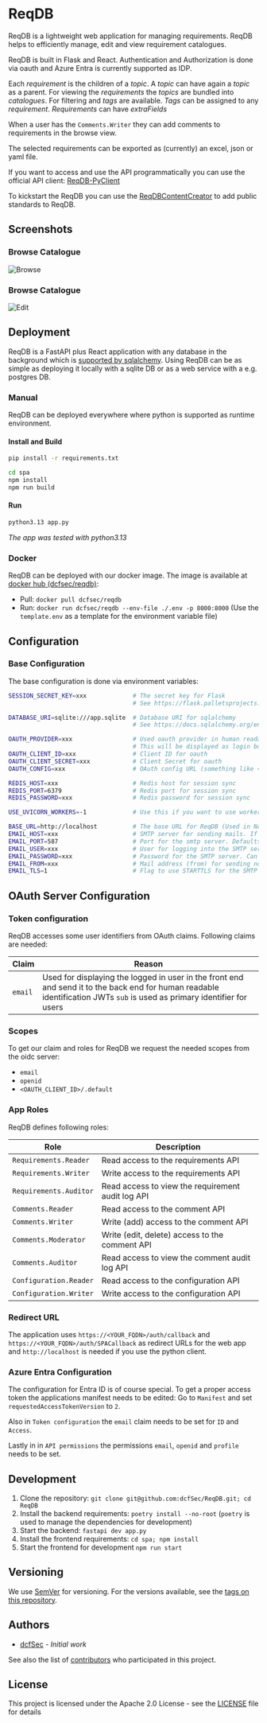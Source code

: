 # ReqDB
ReqDB is a lightweight web application for managing requirements. ReqDB helps to efficiently manage, edit and view requirement catalogues.

ReqDB is built in Flask and React. Authentication and Authorization is done via oauth and Azure Entra is currently supported as IDP.

Each *requirement* is the children of a *topic*. A *topic* can have again a *topic* as a parent. For viewing the *requirements* the *topics* are bundled into *catalogues*. For filtering and *tags* are available. *Tags* can be assigned to any *requirement*. *Requirements* can have *extraFields*

When a user has the `Comments.Writer` they can add comments to requirements in the browse view.

The selected requirements can be exported as (currently) an excel, json or yaml file.

If you want to access and use the API programmatically you can use the official API client: [ReqDB-PyClient](https://github.com/dcfSec/ReqDB-PyClient)

To kickstart the ReqDB you can use the [ReqDBContentCreator](https://github.com/dcfSec/ReqDBContentCreator) to add public standards to ReqDB.

## Screenshots

### Browse Catalogue

![Browse](docs/readme-screenshot-browse.png)

### Browse Catalogue

![Edit](docs/readme-screenshot-edit-requirements.png)

## Deployment

ReqDB is a FastAPI plus React application with any database in the background which is [supported by sqlalchemy](https://docs.sqlalchemy.org/en/20/core/engines.html).
Using ReqDB can be as simple as deploying it locally with a sqlite DB or as a web service with a e.g. postgres DB.

### Manual

ReqDB can be deployed everywhere where python is supported as runtime environment.

#### Install and Build

```sh
pip install -r requirements.txt

cd spa
npm install
npm run build
```

#### Run

```sh
python3.13 app.py
```

_The app was tested with python3.13_

### Docker

ReqDB can be deployed with our docker image. The image is available at [docker hub (dcfsec/reqdb)](https://hub.docker.com/r/dcfsec/reqdb):

* Pull: `docker pull dcfsec/reqdb`
* Run: `docker run dcfsec/reqdb --env-file ./.env -p 8000:8000` (Use the `template.env` as a template for the environment variable file)


## Configuration

### Base Configuration

The base configuration is done via environment variables:

```sh
SESSION_SECRET_KEY=xxx             # The secret key for Flask
                                   # See https://flask.palletsprojects.com/en/stable/config/#SECRET_KEY for details

DATABASE_URI=sqlite:///app.sqlite  # Database URI for sqlalchemy
                                   # See https://docs.sqlalchemy.org/en/20/core/engines.html for details

OAUTH_PROVIDER=xxx                 # Used oauth provider in human readable way (E.g. Entra ID or Octa).
                                   # This will be displayed as login button description
OAUTH_CLIENT_ID=xxx                # Client ID for oauth
OAUTH_CLIENT_SECRET=xxx            # Client Secret for oauth
OAUTH_CONFIG=xxx                   # OAuth config URL (something like <AUTHORITY>/.well-known/openid-configuration)

REDIS_HOST=xxx                     # Redis host for session sync
REDIS_PORT=6379                    # Redis port for session sync
REDIS_PASSWORD=xxx                 # Redis password for session sync

USE_UVICORN_WORKERS=-1             # Use this if you want to use workers for uvicorn (-1 uses the max available workers) Don't set this if you don't want to use workers   

BASE_URL=http://localhost          # The base URL for ReqDB (Used in Notifications for the link). Defaults to http://localhost
EMAIL_HOST=xxx                     # SMTP server for sending mails. If EMAIL_HOST is not set mail sending will be disabled 
EMAIL_PORT=587                     # Port for the smtp server. Defaults to 587
EMAIL_USER=xxx                     # User for logging into the SMTP server. Can be unset
EMAIL_PASSWORD=xxx                 # Password for the SMTP server. Can be unset
EMAIL_FROM=xxx                     # Mail address (from) for sending notifications. If EMAIL_FROM is not set mail sending will be disabled 
EMAIL_TLS=1                        # Flag to use STARTTLS for the SMTP server. Defaults to 1
```

## OAuth Server Configuration

### Token configuration

ReqDB accesses some user identifiers from OAuth claims. Following claims are needed:

| Claim   | Reason                                                                                                                                                                   |
|---------|--------------------------------------------------------------------------------------------------------------------------------------------------------------------------|
| `email` | Used for displaying the logged in user in the front end and send it to the back end for human readable identification JWTs `sub` is used as primary identifier for users |


### Scopes

To get our claim and roles for ReqDB we request the needed scopes from the oidc server:

* `email`
* `openid`
* `<OAUTH_CLIENT_ID>/.default`


### App Roles

ReqDB defines following roles:

| Role                   | Description                                             |
|------------------------|---------------------------------------------------------|
| `Requirements.Reader`  | Read access to the requirements API                     |
| `Requirements.Writer`  | Write access to the requirements API                    |
| `Requirements.Auditor` | Read access to view the requirement audit log API       |
| `Comments.Reader`      | Read access to the comment API                          |
| `Comments.Writer`      | Write (add) access to the comment API                   |
| `Comments.Moderator`   | Write (edit, delete) access to the comment API          |
| `Comments.Auditor`     | Read access to view the comment audit log API           |
| `Configuration.Reader` | Read access to the configuration API                     |
| `Configuration.Writer` | Write access to the configuration API                    |


### Redirect URL

The application uses `https://<YOUR_FQDN>/auth/callback` and `https://<YOUR_FQDN>/auth/SPACallback` as redirect URLs for the web app and `http://localhost` is needed if you use the python client.

### Azure Entra Configuration

The configuration for Entra ID is of course special. To get a proper access token the applications manifest needs to be edited: Go to `Manifest` and set `requestedAccessTokenVersion` to `2`.

Also in `Token configuration` the `email` claim needs to be set for `ID` and `Access`.

Lastly in in `API permissions` the permissions `email`, `openid` and `profile` needs to be set.

## Development

1. Clone the repository: `git clone git@github.com:dcfSec/ReqDB.git; cd ReqDB`
2. Install the backend requirements: `poetry install --no-root` (`poetry` is used to manage the dependencies for development)
3. Start the backend: `fastapi dev app.py`
4. Install the frontend requirements: `cd spa; npm install`
5. Start the frontend for development `npm run start`

## Versioning

We use [SemVer](http://semver.org/) for versioning. For the versions available, see the [tags on this repository](https://github.com/dcfSec/ReqDB/tags). 

## Authors

 * [dcfSec](https://github.com/dcfSec) - *Initial work*

See also the list of [contributors](https://github.com/dcfSec/ReqDB/contributors) who participated in this project.

## License

This project is licensed under the Apache 2.0 License - see the [LICENSE](LICENSE) file for details